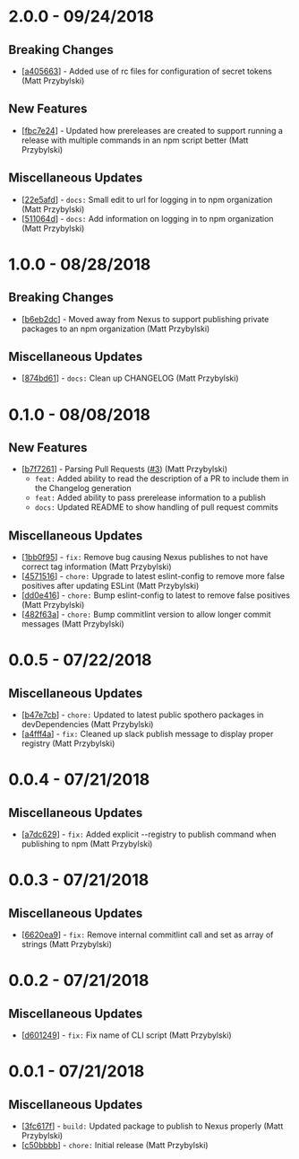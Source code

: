 # 2.0.0 - 09/24/2018
## Breaking Changes
* [[a405663](https://github.com/spothero/npm-publisher/commit/a405663)] - Added use of rc files for configuration of secret tokens (Matt Przybylski)

## New Features
* [[fbc7e24](https://github.com/spothero/npm-publisher/commit/fbc7e24)] - Updated how prereleases are created to support running a release with multiple commands in an npm script better (Matt Przybylski)

## Miscellaneous Updates
* [[22e5afd](https://github.com/spothero/npm-publisher/commit/22e5afd)] - `docs:` Small edit to url for logging in to npm organization (Matt Przybylski)
* [[511064d](https://github.com/spothero/npm-publisher/commit/511064d)] - `docs:` Add information on logging in to npm organization (Matt Przybylski)

# 1.0.0 - 08/28/2018
## Breaking Changes
* [[b6eb2dc](https://github.com/spothero/npm-publisher/commit/b6eb2dc)] - Moved away from Nexus to support publishing private packages to an npm organization (Matt Przybylski)

## Miscellaneous Updates
* [[874bd61](https://github.com/spothero/npm-publisher/commit/874bd61)] - `docs:` Clean up CHANGELOG (Matt Przybylski)

# 0.1.0 - 08/08/2018
## New Features
* [[b7f7261](https://github.com/spothero/npm-publisher/commit/b7f7261)] - Parsing Pull Requests ([#3](https://github.com/spothero/npm-publisher/pull/3)) (Matt Przybylski)
	* `feat:` Added ability to read the description of a PR to include them in the Changelog generation
	* `feat:` Added ability to pass prerelease information to a publish
	* `docs:` Updated README to show handling of pull request commits

## Miscellaneous Updates
* [[1bb0f95](https://github.com/spothero/npm-publisher/commit/1bb0f95)] - `fix:` Remove bug causing Nexus publishes to not have correct tag information (Matt Przybylski)
* [[4571516](https://github.com/spothero/npm-publisher/commit/4571516)] - `chore:` Upgrade to latest eslint-config to remove more false positives after updating ESLint (Matt Przybylski)
* [[dd0e416](https://github.com/spothero/npm-publisher/commit/dd0e416)] - `chore:` Bump eslint-config to latest to remove false positives (Matt Przybylski)
* [[482f63a](https://github.com/spothero/npm-publisher/commit/482f63a)] - `chore:` Bump commitlint version to allow longer commit messages (Matt Przybylski)

# 0.0.5 - 07/22/2018
## Miscellaneous Updates
* [[b47e7cb](https://github.com/spothero/npm-publisher/commit/b47e7cb)] - `chore:` Updated to latest public spothero packages in devDependencies (Matt Przybylski)
* [[a4fff4a](https://github.com/spothero/npm-publisher/commit/a4fff4a)] - `fix:` Cleaned up slack publish message to display proper registry (Matt Przybylski)

# 0.0.4 - 07/21/2018
## Miscellaneous Updates
* [[a7dc629](https://github.com/spothero/npm-publisher/commit/a7dc629)] - `fix:` Added explicit --registry to publish command when publishing to npm (Matt Przybylski)

# 0.0.3 - 07/21/2018
## Miscellaneous Updates
* [[6620ea9](https://github.com/spothero/npm-publisher/commit/6620ea9)] - `fix:` Remove internal commitlint call and set as array of strings (Matt Przybylski)

# 0.0.2 - 07/21/2018
## Miscellaneous Updates
* [[d601249](https://github.com/spothero/npm-publisher/commit/d601249)] - `fix:` Fix name of CLI script (Matt Przybylski)

# 0.0.1 - 07/21/2018
## Miscellaneous Updates
* [[3fc617f](https://github.com/spothero/npm-publisher/commit/3fc617f)] - `build:` Updated package to publish to Nexus properly (Matt Przybylski)
* [[c50bbbb](https://github.com/spothero/npm-publisher/commit/c50bbbb)] - `chore:` Initial release (Matt Przybylski)
